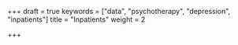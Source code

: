 +++
draft = true
keywords = ["data", "psychotherapy", "depression", "inpatients"]
title = "Inpatients"
weight = 2

+++
